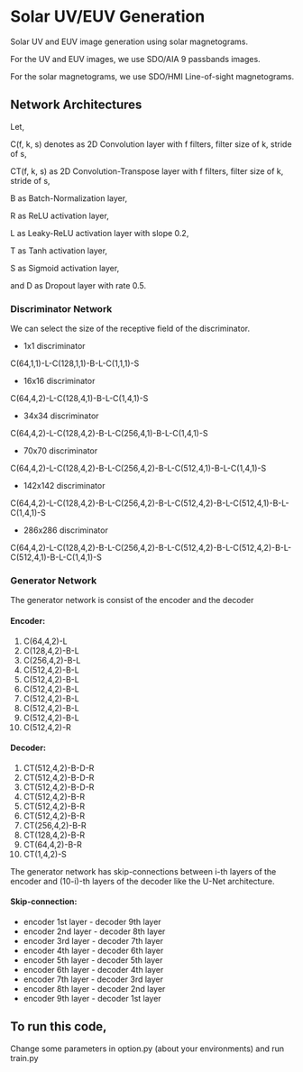 # Solar UV/EUV Generation

Solar UV and EUV image generation using solar magnetograms.

For the UV and EUV images, we use SDO/AIA 9 passbands images.

For the solar magnetograms, we use SDO/HMI Line-of-sight magnetograms.

## Network Architectures

Let,

C(f, k, s) denotes as 2D Convolution layer with f filters, filter size of k, stride of s,

CT(f, k, s) as 2D Convolution-Transpose layer with f filters, filter size of k, stride of s,

B as Batch-Normalization layer,

R as ReLU activation layer,

L as Leaky-ReLU activation layer with slope 0.2,

T as Tanh activation layer,

S as Sigmoid activation layer,

and D as Dropout layer with rate 0.5.

### Discriminator Network

We can select the size of the receptive field of the discriminator.
 
 - 1x1 discriminator

C(64,1,1)-L-C(128,1,1)-B-L-C(1,1,1)-S

 - 16x16 discriminator

C(64,4,2)-L-C(128,4,1)-B-L-C(1,4,1)-S

 - 34x34 discriminator

C(64,4,2)-L-C(128,4,2)-B-L-C(256,4,1)-B-L-C(1,4,1)-S

 - 70x70 discriminator

C(64,4,2)-L-C(128,4,2)-B-L-C(256,4,2)-B-L-C(512,4,1)-B-L-C(1,4,1)-S

 - 142x142 discriminator

C(64,4,2)-L-C(128,4,2)-B-L-C(256,4,2)-B-L-C(512,4,2)-B-L-C(512,4,1)-B-L-C(1,4,1)-S

 - 286x286 discriminator

C(64,4,2)-L-C(128,4,2)-B-L-C(256,4,2)-B-L-C(512,4,2)-B-L-C(512,4,2)-B-L-C(512,4,1)-B-L-C(1,4,1)-S

### Generator Network

The generator network is consist of the encoder and the decoder

#### Encoder:

1. C(64,4,2)-L
2. C(128,4,2)-B-L
3. C(256,4,2)-B-L
4. C(512,4,2)-B-L
5. C(512,4,2)-B-L
6. C(512,4,2)-B-L
7. C(512,4,2)-B-L
8. C(512,4,2)-B-L
9. C(512,4,2)-B-L
10. C(512,4,2)-R

#### Decoder:

1. CT(512,4,2)-B-D-R
2. CT(512,4,2)-B-D-R
3. CT(512,4,2)-B-D-R
4. CT(512,4,2)-B-R
5. CT(512,4,2)-B-R
6. CT(512,4,2)-B-R
7. CT(256,4,2)-B-R
8. CT(128,4,2)-B-R
9. CT(64,4,2)-B-R
10. CT(1,4,2)-S

The generator network has skip-connections between i-th layers of the encoder and (10-i)-th layers of the decoder like the U-Net architecture.

#### Skip-connection:

- encoder 1st layer - decoder 9th layer
- encoder 2nd layer - decoder 8th layer
- encoder 3rd layer - decoder 7th layer
- encoder 4th layer - decoder 6th layer
- encoder 5th layer - decoder 5th layer
- encoder 6th layer - decoder 4th layer
- encoder 7th layer - decoder 3rd layer
- encoder 8th layer - decoder 2nd layer
- encoder 9th layer - decoder 1st layer

## To run this code,

Change some parameters in option.py (about your environments) and run train.py

